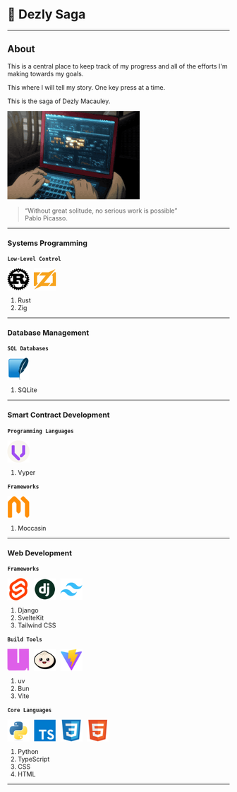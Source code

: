 # 🎒 Dezly Saga 
___

## About

This is a central place to keep track of my progress and all of the efforts I'm making
towards my goals.

This where I will tell my story. One key press at a time. 

This is the saga of Dezly Macauley.

<img src="./.readme/dezly_saga.gif" width="300" height="200" />

>“Without great solitude, no serious work is possible”
> <br>Pablo Picasso.

___
### Systems Programming

**`Low-Level Control`**
<div style="display: flex; align-items: center; justify-content: flex-start; gap: 10px;">
    <img src="./.readme/rust.png" width="50" height="50" alt="Rust Logo" />
    <img src="./.readme/zig.png" width="50" height="50" alt="Zig Logo" />
</div>

1. Rust
2. Zig
___
### Database Management

**`SQL Databases`**
<div style="display: flex; align-items: center; justify-content: flex-start; gap: 10px;">
    <img src="./.readme/sqlite.png" width="50" height="50" alt="SQLite Logo" />
</div>

1. SQLite

___
### Smart Contract Development

**`Programming Languages`**
<div style="display: flex; align-items: center; justify-content: flex-start; gap: 10px;">
    <img src="./.readme/vyper.png" width="50" height="50" alt="Vyper Logo" />
</div>

1. Vyper

**`Frameworks`**

<div style="display: flex; align-items: center; justify-content: flex-start; gap: 10px;">
    <img src="./00-tech-logos/moccasin.png" width="50" height="50" alt="Moccasin Logo" />
</div>

1. Moccasin

___
### Web Development 

**`Frameworks`**
<div style="display: flex; align-items: center; justify-content: flex-start; gap: 10px;">
    <img src="./.readme/sveltekit.png" width="50" height="50" alt="SvelteKit Logo" />
    <img src="./.readme/django.png" width="50" height="50" alt="Django Logo" />
    <img src="./.readme/tailwindcss.png" width="50" height="50" alt="Tailwind CSS Logo" />
</div>

1. Django
2. SvelteKit
3. Tailwind CSS

**`Build Tools`**
<div style="display: flex; align-items: center; justify-content: flex-start; gap: 10px;">
    <img src="./.readme/uv.png" width="50" height="50" alt="uv Logo" />
    <img src="./.readme/bun.png" width="50" height="50" alt="Bun Logo" />
    <img src="./.readme/vite.png" width="50" height="50" alt="Vite Logo" />
</div>

1. uv
2. Bun
3. Vite

**`Core Languages`**
<div style="display: flex; align-items: center; justify-content: flex-start; gap: 10px;">
    <img src="./.readme/python.png" width="50" height="50" alt="Python Logo" />
    <img src="./.readme/typescript.png" width="50" height="50" alt="TypeScript Logo" />
    <img src="./.readme/css.png" width="50" height="50" alt="CSS Logo" />
    <img src="./.readme/html.png" width="50" height="50" alt="HTML Logo" />
</div>

1. Python
2. TypeScript
3. CSS 
4. HTML
___
